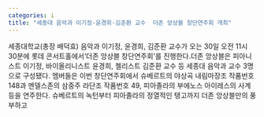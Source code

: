 ```yaml
---
categories: i
title: "세종대 음악과 이기정·윤경희·김준환 교수  더존 앙상블 창단연주회 개최"
---
```

세종대학교(총장 배덕효) 음악과 이기정, 윤경희, 김준환 교수가 오는 30일 오전 11시 30분에 롯데 콘서트홀에서&lsquo;더존 앙상블 창단연주회&rsquo;를 진행한다.더존 앙상블은 피아니스트 이기정, 바이올리니스트 윤경희, 첼리스트 김준환 교수 등 세종대 음악과 교수 3명으로 구성됐다. 멤버들은 이번 창단연주회에서 슈베르트의 야상곡 내림마장조 작품번호 148과 멘델스존의 삼중주 라단조 작품번호 49, 피아졸라의 부에노스 아이레스의 사계 등을 연주한다. 슈베르트의 녹턴부터 피아졸라의 정열적인 탱고까지 더존 앙상블만의 풍부하고